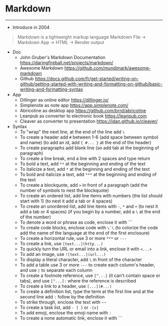 # Markdown
***
* Introduce in 2004
> Markdown is a lightweight markup language
> Markdown File -> Markdown App -> HTML -> Render output
* Doc
	* John Gruber's Markdown Documentation <https://daringfireball.net/projects/markdown/>
	* Awesome Markdown <https://github.com/mundimark/awesome-markdown>
	* Github <https://docs.github.com/fr/get-started/writing-on-github/getting-started-with-writing-and-formatting-on-github/basic-writing-and-formatting-syntax> 
* App
	* Dillinger as online editor <https://dillinger.io/>
	* Simplenote as note app <https://app.simplenote.com/>
	* Abricotine as desktop app <https://github.com/brrd/abricotine>
	* Leanpub as converter to electronic book <https://leanpub.com>
	* Cleaver as converter to presentation <https://jdan.github.io/cleaver/>
* Syntax
	* To "wrap" the next line, at the end of the line add `\`
	* To create a header add `#` between 1-6 (add space between symbol and name) (to add an id, add `{ #... }` at the end of the header)
	* To create paragraphs add blank line (so add tab at the beginning of paragraph)
	* To create a line break, end a line with 2 spaces and type return
	* To bold a text, add `**` at the beginning and ending of the text 
	* To italicize a text, add `*` at the beginning and ending of the text
	* To bold and italicize a text, add `***` at the beginning and ending of the text
	* To create a blockquote, add `>` in front of a paragraph (add the number of symbols to nest the blockquote)
	* To create an ordered list, add line items with numbers (the list should start with 1) (to nest it add a tab or 4 spaces)
	* To create an unordered list, add line items with `-`, `*` and `+` (to nest it add a tab or 4 spaces) (if you begin by a number, add a `\` at the end of the number)
	* To denote a word or phrase as code, enclose it with `\``
	* To create code blocks, enclose code with ``\`\`` (to colorize the code add the name of the language at the end of the first enclosure)
	* To create a horizontal rule, use 3 or more `***` or `---`
	* To create a link, use `[text...](http...)`
	* To quickly turn the URL or email into a link, enclose it with `<...>`
	* To add an image, use `![text...](url...)`
	* To display a literal character, add `\` in front of the character
	* To add a table use 3 or more `---` to create each column's header, and use `|` to separate each column
	* To create a footnote reference, use `[^...]` (it can't contain space or tabs), and use `[^...]:` where the reference is described
	* To create a link to a header, use `[...](#...)`
	* To create a definition list, type the term at the first line and at the second line add `:` follow by the definition
	* To strike through, enclose the text with `~~`
	* To create a task list, add `- [ ]` or `-[x]`
	* To add emoji, enclose the emoji name with `:`
	* To create a none automatic link, enclose it with `\``

